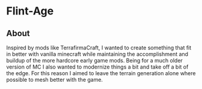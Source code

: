 # Flint-Age

## About

Inspired by mods like TerrafirmaCraft, I wanted to create something that fit in better with vanilla minecraft while maintaining the accomplishment and buildup of the more hardcore early game mods. Being for a much older version of MC I also wanted to modernize things a bit and take off a bit of the edge. For this reason I aimed to leave the terrain generation alone where possible to mesh better with the game.

